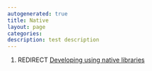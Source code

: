 ```yaml
---
autogenerated: true
title: Native
layout: page
categories: 
description: test description
---
```


1.  REDIRECT [Developing using native libraries](Developing_using_native_libraries)
